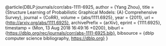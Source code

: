 @article{DBLP:journals/corr/abs-1111-6925,
  author    = {Yang Zhou},
  title     = {Structure Learning of Probabilistic Graphical Models: {A} Comprehensive
               Survey},
  journal   = {CoRR},
  volume    = {abs/1111.6925},
  year      = {2011},
  url       = {http://arxiv.org/abs/1111.6925},
  archivePrefix = {arXiv},
  eprint    = {1111.6925},
  timestamp = {Mon, 13 Aug 2018 16:49:16 +0200},
  biburl    = {https://dblp.org/rec/journals/corr/abs-1111-6925.bib},
  bibsource = {dblp computer science bibliography, https://dblp.org}
}